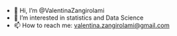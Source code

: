 - 👋 Hi, I’m @ValentinaZangirolami
- 👀 I’m interested in statistics and Data Science
- 📫 How to reach me: valentina.zangirolami@gmail.com
<!---
ValentinaZangirolami/ValentinaZangirolami is a ✨ special ✨ repository because its `README.md` (this file) appears on your GitHub profile.
You can click the Preview link to take a look at your changes.
--->
